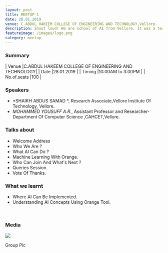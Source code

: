 ```yaml
---
layout: post
title: MEETUP-1
date: 28.01.2019   
venue: C.ABDUL HAKEEM COLLEGE OF ENGINEERING AND TECHNOLOGY,Vellore.
description: Shout loud! We are school of AI from Vellore. It was a terrific start for a community that has just started out. Expert speakers from different domains shared their experiences in AI.
featureimage: /images/logo.png
category: meetup
---
```


### Summary      
 
| Venue       |C.ABDUL HAKEEM COLLEGE OF ENGINEERING AND TECHNOLOGY|
| Date        |28.01.2019                                         |
| Timing      |10:00AM to 3:00PM                                   |
| No.of.seats |100                                                 |                             



### Speakers 

* *SHAIKH ABDUS SAMAD *, Research Associate,Vellore Institute Of Technology, Vellore. 
* *MOHAMMED YOUSUFF A.R.*, Assistant Professor and Researcher- Department Of Computer Science ,CAHCET,Vellore.

### Talks about
* Welcome Address
* Who We Are ?
* What AI Can Do ?
* Machine Learning With Orange.
* Who Can Join And What's Next ?
* Queries Session.
* Vote Of Thanks.
### What we learnt
* Where AI Can Be Implemented.
* Understanding AI Concepts Using Orange Tool.



<br>

### Media
<div class="media-wrapper">
	<div class="media-item" >
		<img src="https://drive.google.com/uc?id=1mBwC7ARjyzCiqkyhhcq76WQ_nl17eimg" onclick="showMediaModal(this.src);"/>
		<p>Group Pic</p>
	</div>
</div>

